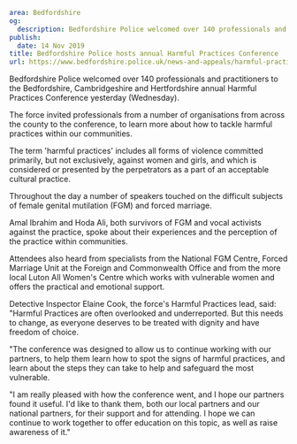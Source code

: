 ```yaml
area: Bedfordshire
og:
  description: Bedfordshire Police welcomed over 140 professionals and practitioners to the Bedfordshire, Cambridgeshire and Hertfordshire annual Harmful Practices Conference yesterday (Wednesday).
publish:
  date: 14 Nov 2019
title: Bedfordshire Police hosts annual Harmful Practices Conference
url: https://www.bedfordshire.police.uk/news-and-appeals/harmful-practices-conference-nov19
```

Bedfordshire Police welcomed over 140 professionals and practitioners to the Bedfordshire, Cambridgeshire and Hertfordshire annual Harmful Practices Conference yesterday (Wednesday).

The force invited professionals from a number of organisations from across the county to the conference, to learn more about how to tackle harmful practices within our communities.

The term 'harmful practices' includes all forms of violence committed primarily, but not exclusively, against women and girls, and which is considered or presented by the perpetrators as a part of an acceptable cultural practice.

Throughout the day a number of speakers touched on the difficult subjects of female genital mutilation (FGM) and forced marriage.

Amal Ibrahim and Hoda Ali, both survivors of FGM and vocal activists against the practice, spoke about their experiences and the perception of the practice within communities.

Attendees also heard from specialists from the National FGM Centre, Forced Marriage Unit at the Foreign and Commonwealth Office and from the more local Luton All Women's Centre which works with vulnerable women and offers the practical and emotional support.

Detective Inspector Elaine Cook, the force's Harmful Practices lead, said: "Harmful Practices are often overlooked and underreported. But this needs to change, as everyone deserves to be treated with dignity and have freedom of choice.

"The conference was designed to allow us to continue working with our partners, to help them learn how to spot the signs of harmful practices, and learn about the steps they can take to help and safeguard the most vulnerable.

"I am really pleased with how the conference went, and I hope our partners found it useful. I'd like to thank them, both our local partners and our national partners, for their support and for attending. I hope we can continue to work together to offer education on this topic, as well as raise awareness of it."
